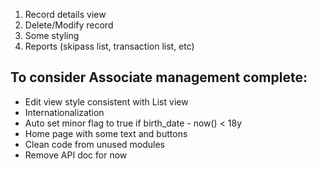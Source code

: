 1. Record details view
2. Delete/Modify record
3. Some styling
4. Reports (skipass list, transaction list, etc)

## To consider Associate management complete:
- Edit view style consistent with List view
- Internationalization
- Auto set minor flag to true if birth_date - now() < 18y
- Home page with some text and buttons
- Clean code from unused modules
- Remove API doc for now